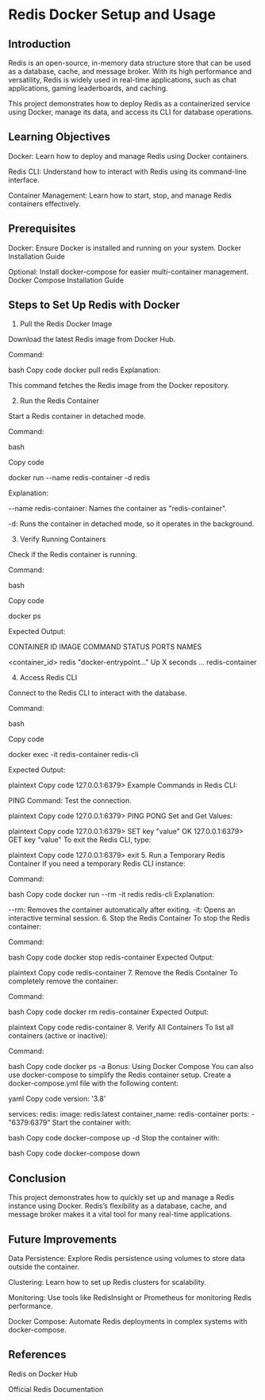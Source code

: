 # Redis Docker Setup and Usage

## Introduction
Redis is an open-source, in-memory data structure store that can be used as a database, cache, and message broker. With its high performance and versatility, Redis is widely used in real-time applications, such as chat applications, gaming leaderboards, and caching.

This project demonstrates how to deploy Redis as a containerized service using Docker, manage its data, and access its CLI for database operations.

## Learning Objectives
Docker: Learn how to deploy and manage Redis using Docker containers.

Redis CLI: Understand how to interact with Redis using its command-line interface.

Container Management: Learn how to start, stop, and manage Redis containers effectively.

## Prerequisites

Docker: Ensure Docker is installed and running on your system. Docker Installation Guide

Optional: Install docker-compose for easier multi-container management. Docker Compose Installation Guide

## Steps to Set Up Redis with Docker

1. Pull the Redis Docker Image
   
Download the latest Redis image from Docker Hub.

Command:

bash
Copy code
docker pull redis
Explanation:

This command fetches the Redis image from the Docker repository.

2. Run the Redis Container
   
Start a Redis container in detached mode.

Command:

bash

Copy code

docker run --name redis-container -d redis

Explanation:

--name redis-container: Names the container as "redis-container".

-d: Runs the container in detached mode, so it operates in the background.

3. Verify Running Containers
   
Check if the Redis container is running.

Command:

bash

Copy code

docker ps

Expected Output:


CONTAINER ID   IMAGE    COMMAND               STATUS          PORTS   NAMES

<container_id> redis    "docker-entrypoint…"  Up X seconds    ...     redis-container

4. Access Redis CLI
   
Connect to the Redis CLI to interact with the database.

Command:

bash

Copy code

docker exec -it redis-container redis-cli

Expected Output:

plaintext
Copy code
127.0.0.1:6379>
Example Commands in Redis CLI:

PING Command: Test the connection.

plaintext
Copy code
127.0.0.1:6379> PING
PONG
Set and Get Values:

plaintext
Copy code
127.0.0.1:6379> SET key "value"
OK
127.0.0.1:6379> GET key
"value"
To exit the Redis CLI, type:

plaintext
Copy code
127.0.0.1:6379> exit
5. Run a Temporary Redis Container
If you need a temporary Redis CLI instance:

Command:

bash
Copy code
docker run --rm -it redis redis-cli
Explanation:

--rm: Removes the container automatically after exiting.
-it: Opens an interactive terminal session.
6. Stop the Redis Container
To stop the Redis container:

Command:

bash
Copy code
docker stop redis-container
Expected Output:

plaintext
Copy code
redis-container
7. Remove the Redis Container
To completely remove the container:

Command:

bash
Copy code
docker rm redis-container
Expected Output:

plaintext
Copy code
redis-container
8. Verify All Containers
To list all containers (active or inactive):

Command:

bash
Copy code
docker ps -a
Bonus: Using Docker Compose
You can also use docker-compose to simplify the Redis container setup. Create a docker-compose.yml file with the following content:

yaml
Copy code
version: '3.8'

services:
  redis:
    image: redis:latest
    container_name: redis-container
    ports:
      - "6379:6379"
Start the container with:

bash
Copy code
docker-compose up -d
Stop the container with:

bash
Copy code
docker-compose down

## Conclusion
This project demonstrates how to quickly set up and manage a Redis instance using Docker. Redis’s flexibility as a database, cache, and message broker makes it a vital tool for many real-time applications.

## Future Improvements

Data Persistence: Explore Redis persistence using volumes to store data outside the container.

Clustering: Learn how to set up Redis clusters for scalability.

Monitoring: Use tools like RedisInsight or Prometheus for monitoring Redis performance.

Docker Compose: Automate Redis deployments in complex systems with docker-compose.

## References

Redis on Docker Hub

Official Redis Documentation
